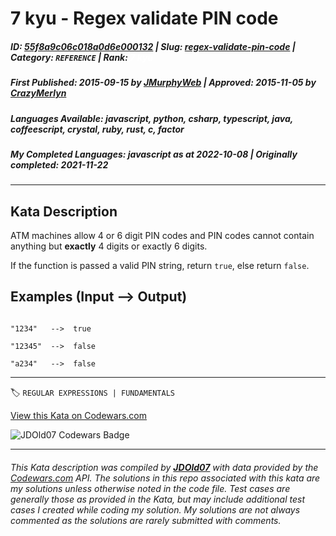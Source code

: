 # 7 kyu - Regex validate PIN code

##### **ID**: [55f8a9c06c018a0d6e000132](https://www.codewars.com/kata/55f8a9c06c018a0d6e000132) | **Slug**: [regex-validate-pin-code](https://www.codewars.com/kata/55f8a9c06c018a0d6e000132) | **Category**: `REFERENCE` | **Rank**: <span style="color:white">7 kyu</span>

##### **First Published**: 2015-09-15 ***by*** [JMurphyWeb](https://www.codewars.com/users/JMurphyWeb) | **Approved**: 2015-11-05 ***by*** [CrazyMerlyn](https://www.codewars.com/users/CrazyMerlyn)

##### **Languages Available**: javascript, python, csharp, typescript, java, coffeescript, crystal, ruby, rust, c, factor

##### **My Completed Languages**: javascript ***as at*** 2022-10-08 | **Originally completed**: 2021-11-22

---

## Kata Description


ATM machines allow 4 or 6 digit PIN codes and PIN codes cannot contain anything but **exactly** 4 digits or exactly 6 digits. 



If the function is passed a valid PIN string, return `true`, else return `false`.



## Examples (**Input --> Output)**

```

"1234"   -->  true

"12345"  -->  false

"a234"   -->  false

```



---


🏷 `REGULAR EXPRESSIONS | FUNDAMENTALS`


[View this Kata on Codewars.com](https://www.codewars.com/kata/55f8a9c06c018a0d6e000132)

![](https://www.codewars.com/users/jdold07/badges/large "JDOld07 Codewars Badge")

---

###### *This Kata description was compiled by [**JDOld07**](https://tpstech.dev) with data provided by the [Codewars.com](https://www.codewars.com) API.  The solutions in this repo associated with this kata are my solutions unless otherwise noted in the code file.  Test cases are generally those as provided in the Kata, but may include additional test cases I created while coding my solution.  My solutions are not always commented as the solutions are rarely submitted with comments.*
